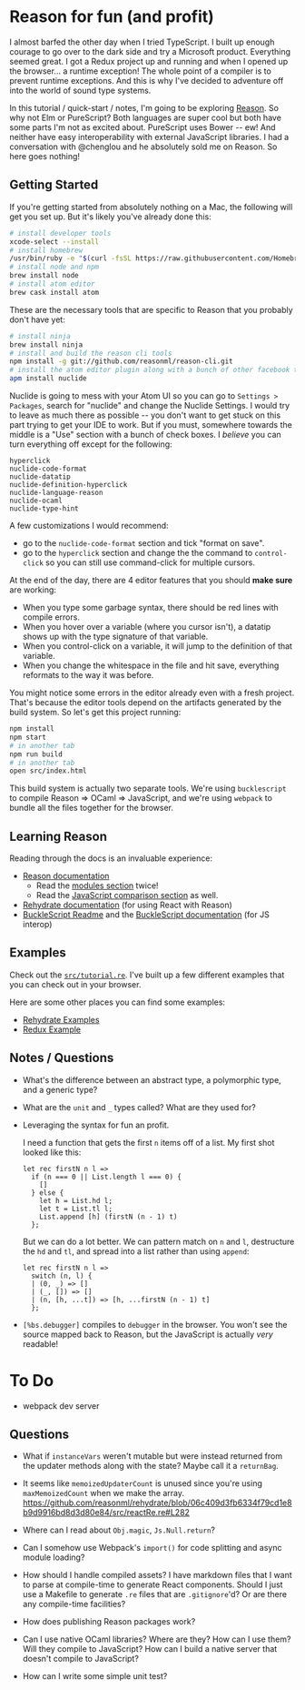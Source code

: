 # Reason for fun (and profit)

I almost barfed the other day when I tried TypeScript. I built up enough courage to go over to the dark side and try a Microsoft product. Everything seemed great. I got a Redux project up and running and when I opened up the browser... a runtime exception! The whole point of a compiler is to prevent runtime exceptions. And this is why I've decided to adventure off into the world of sound type systems.

In this tutorial / quick-start / notes, I'm going to be exploring [Reason](https://facebook.github.io/reason/). So why not Elm or PureScript? Both languages are super cool but both have some parts I'm not as excited about. PureScript uses Bower -- ew! And neither have easy interoperability with external JavaScript libraries. I had a conversation with @chenglou and he absolutely sold me on Reason. So here goes nothing!

## Getting Started

If you're getting started from absolutely nothing on a Mac, the following will get you set up. But it's likely you've already done this:

```sh
# install developer tools
xcode-select --install
# install homebrew
/usr/bin/ruby -e "$(curl -fsSL https://raw.githubusercontent.com/Homebrew/install/master/install)"
# install node and npm
brew install node
# install atom editor
brew cask install atom
```

These are the necessary tools that are specific to Reason that you probably don't have yet:

```sh
# install ninja
brew install ninja
# install and build the reason cli tools
npm install -g git://github.com/reasonml/reason-cli.git
# install the atom editor plugin along with a bunch of other facebook tooling
apm install nuclide
```

Nuclide is going to mess with your Atom UI so you can go to `Settings > Packages`, search for "nuclide" and change the Nuclide Settings. I would try to leave as much there as possible -- you don't want to get stuck on this part trying to get your IDE to work. But if you must, somewhere towards the middle is a "Use" section with a bunch of check boxes. I *believe* you can turn everything off except for the following:

```
hyperclick
nuclide-code-format
nuclide-datatip
nuclide-definition-hyperclick
nuclide-language-reason
nuclide-ocaml
nuclide-type-hint
```

A few customizations I would recommend:

- go to the `nuclide-code-format` section and tick "format on save".
- go to the `hyperclick` section and change the the command to `control-click` so you can still use command-click for multiple cursors.

At the end of the day, there are 4 editor features that you should **make sure** are working:
- When you type some garbage syntax, there should be red lines with compile errors.
- When you hover over a variable (where you cursor isn't), a datatip shows up with the type signature of that variable.
- When you control-click on a variable, it will jump to the definition of that variable.
- When you change the whitespace in the file and hit save, everything reformats to the way it was before.

You might notice some errors in the editor already even with a fresh project. That's because the editor tools depend on the artifacts generated by the build system. So let's get this project running:

```sh
npm install
npm start
# in another tab
npm run build
# in another tab
open src/index.html
```

This build system is actually two separate tools. We're using `bucklescript` to compile Reason => OCaml => JavaScript, and we're using `webpack` to bundle all the files together for the browser.

## Learning Reason

Reading through the docs is an invaluable experience:

- [Reason documentation](http://facebook.github.io/reason/index.html)
  - Read the [modules section](http://facebook.github.io/reason/modules.html) twice!
  - Read the [JavaScript comparison section](http://facebook.github.io/reason/javaScriptCompared.html) as well.
- [Rehydrate documentation](https://github.com/reasonml/rehydrate/blob/master/documentation.md) (for using React with Reason)
- [BuckleScript Readme](https://github.com/bloomberg/bucklescript) and the [BuckleScript documentation](https://bloomberg.github.io/bucklescript/Manual.html) (for JS interop)

## Examples

Check out the [`src/tutorial.re`](./src/tutorial.re). I've built up a few different examples that you can check out in your browser.

Here are some other places you can find some examples:
- [Rehydrate Examples](https://github.com/chenglou/rehydrate-example/tree/master/src)
- [Redux Example](https://github.com/rickyvetter/rehydrate/tree/redux/examples/redux)

## Notes / Questions

- What's the difference between an abstract type, a polymorphic type, and a generic type?

- What are the `unit` and `_` types called? What are they used for?

- Leveraging the syntax for fun an profit.

    I need a function that gets the first `n` items off of a list. My first shot looked like this:

    ```re
    let rec firstN n l =>
      if (n === 0 || List.length l === 0) {
        []
      } else {
        let h = List.hd l;
        let t = List.tl l;
        List.append [h] (firstN (n - 1) t)
      };
    ```

    But we can do a lot better. We can pattern match on `n` and `l`, destructure the `hd` and `tl`, and spread into a list rather than using `append`:

    ```re
    let rec firstN n l =>
      switch (n, l) {
      | (0, _) => []
      | (_, []) => []
      | (n, [h, ...t]) => [h, ...firstN (n - 1) t]
      };
    ```
- `[%bs.debugger]` compiles to `debugger` in the browser. You won't see the source mapped back to Reason, but the JavaScript is actually *very* readable!

# To Do

- webpack dev server

## Questions

- What if `instanceVars` weren't mutable but were instead returned from the updater methods along with the state? Maybe call it a `returnBag`.

- It seems like `memoizedUpdaterCount` is unused since you're using `maxMemoizedCount` when we make the array. https://github.com/reasonml/rehydrate/blob/06c409d3fb6334f79cd1e8b9d9916bd8d3d80e84/src/reactRe.re#L282

- Where can I read about `Obj.magic`, `Js.Null.return`?

- Can I somehow use Webpack's `import()` for code splitting and async module loading?

- How should I handle compiled assets? I have markdown files that I want to parse at compile-time to generate React components. Should I just use a Makefile to generate `.re` files that are `.gitignore`'d? Or are there any compile-time facilities?

- How does publishing Reason packages work?

- Can I use native OCaml libraries? Where are they? How can I use them? Will they compile to JavaScript? How can I build a native server that doesn't compile to JavaScript?

- How can I write some simple unit test?
